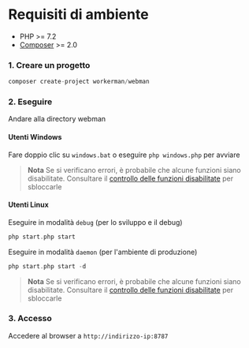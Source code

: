 # Requisiti di ambiente

* PHP >= 7.2
* [Composer](https://getcomposer.org/) >= 2.0

### 1. Creare un progetto

```php
composer create-project workerman/webman
```

### 2. Eseguire

Andare alla directory webman   

#### Utenti Windows
Fare doppio clic su `windows.bat` o eseguire `php windows.php` per avviare

> **Nota**
> Se si verificano errori, è probabile che alcune funzioni siano disabilitate. Consultare il [controllo delle funzioni disabilitate](others/disable-function-check.md) per sbloccarle

#### Utenti Linux
Eseguire in modalità `debug` (per lo sviluppo e il debug)

```php
php start.php start
```

Eseguire in modalità `daemon` (per l'ambiente di produzione)

```php
php start.php start -d
```

> **Nota**
> Se si verificano errori, è probabile che alcune funzioni siano disabilitate. Consultare il [controllo delle funzioni disabilitate](others/disable-function-check.md) per sbloccarle

### 3. Accesso

Accedere al browser a `http://indirizzo-ip:8787`

